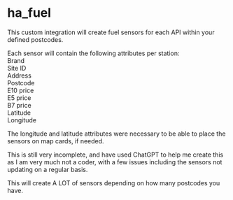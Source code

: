 # ha_fuel
This custom integration will create fuel sensors for each API within your defined postcodes.

Each sensor will contain the following attributes per station:\
    Brand\
    Site ID\
    Address\
    Postcode\
    E10 price\
    E5 price\
    B7 price\
    Latitude\
    Longitude

The longitude and latitude attributes were necessary to be able to place the sensors on map cards, if needed.

This is still very incomplete, and have used ChatGPT to help me create this as I am very much not a coder, with a few issues including the sensors not updating on a regular basis.

This will create A LOT of sensors depending on how many postcodes you have.
